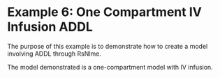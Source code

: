 
# Example 6: One Compartment IV Infusion ADDL

The purpose of this example is to demonstrate how to create a model involving ADDL through RsNlme.

The model demonstrated is a one-compartment model with IV infusion.
